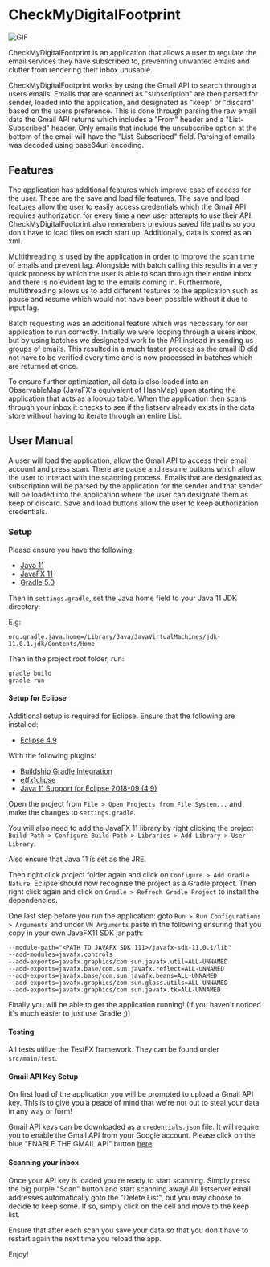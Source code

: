 # CheckMyDigitalFootprint

![GIF](https://github.com/cit-upenn/CheckMyDigitalFootprint/blob/master/img/checkmydigitalfootprint.gif)

CheckMyDigitalFootprint is an application that allows a user to regulate the email services they have subscribed to, preventing unwanted emails and clutter from rendering their inbox unusable.

CheckMyDigitalFootprint works by using the Gmail API to search through a users emails. Emails that are scanned as "subscription" are then parsed for sender, loaded into the application, and designated as "keep" or "discard" based on the users preference. This is done through parsing the raw email data the Gmail API returns which includes a "From" header and a "List-Subscribed" header. Only emails that include the unsubscribe option at the bottom of the email will have the "List-Subscribed" field. Parsing of emails was decoded using base64url encoding.

## Features

The application has additional features which improve ease of access for the user. These are the save and load file features. The save and load features allow the user to easily access credentials which the Gmail API requires authorization for every time a new user attempts to use their API. CheckMyDigitalFootprint also remembers previous saved file paths so you don't have to load files on each start up. Additionally, data is stored as an xml.

Multithreading is used by the application in order to improve the scan time of emails and prevent lag. Alongside with batch calling this results in a very quick process by which the user is able to scan through their entire inbox and there is no evident lag to the emails coming in. Furthermore, multithreading allows us to add different features to the application such as pause and resume which would not have been possible without it due to input lag.

Batch requesting was an additional feature which was necessary for our application to run correctly. Initially we were looping through a users inbox, but by using batches we designated work to the API instead in sending us groups of emails. This resulted in a much faster process as the email ID did not have to be verified every time and is now processed in batches which are returned at once.

To ensure further optimization, all data is also loaded into an ObservableMap (JavaFX's equivalent of HashMap) upon starting the application that acts as a lookup table. When the application then scans through your inbox it checks to see if the listserv already exists in the data store without having to iterate through an entire List.


## User Manual

A user will load the application, allow the Gmail API to access their email account and press scan. There are pause and resume buttons which allow the user to interact with the scanning process. Emails that are designated as subscription will be parsed by the application for the sender and that sender will be loaded into the application where the user can designate them as keep or discard. Save and load buttons allow the user to keep authorization credentials.

### Setup

Please ensure you have the following:
* [Java 11](https://www.oracle.com/technetwork/java/javase/downloads/jdk11-downloads-5066655.html)
* [JavaFX 11](https://openjfx.io/)
* [Gradle 5.0](https://gradle.org/)

Then in `settings.gradle`, set the Java home field to your Java 11 JDK directory:

E.g:

```
org.gradle.java.home=/Library/Java/JavaVirtualMachines/jdk-11.0.1.jdk/Contents/Home
```

Then in the project root folder, run:

```
gradle build
gradle run
```

#### Setup for Eclipse

Additional setup is required for Eclipse. Ensure that the following are installed:
* [Eclipse 4.9](https://www.eclipse.org/)

With the following plugins:
* [Buildship Gradle Integration](https://marketplace.eclipse.org/content/buildship-gradle-integration)
* [e(fx)clipse](https://marketplace.eclipse.org/content/efxclipse)
* [Java 11 Support for Eclipse 2018-09 (4.9)](https://marketplace.eclipse.org/content/java-11-support-eclipse-2018-09-49)

Open the project from `File > Open Projects from File System...` and make the changes to `settings.gradle`.

You will also need to add the JavaFX 11 library by right clicking the project `Build Path > Configure Build Path > Libraries > Add Library > User Library`.

Also ensure that Java 11 is set as the JRE.

Then right click project folder again and click on `Configure > Add Gradle Nature`. Eclipse should now recognise the project as a Gradle project. Then right click again and click on `Gradle > Refresh Gradle Project` to install the dependencies.

One last step before you run the application: goto `Run > Run Configurations > Arguments` and under `VM Arguments` paste in the following ensuring that you copy in your own JavaFX11 SDK jar path:

```
--module-path="<PATH TO JAVAFX SDK 111>/javafx-sdk-11.0.1/lib"
--add-modules=javafx.controls
--add-exports=javafx.graphics/com.sun.javafx.util=ALL-UNNAMED
--add-exports=javafx.base/com.sun.javafx.reflect=ALL-UNNAMED
--add-exports=javafx.base/com.sun.javafx.beans=ALL-UNNAMED
--add-exports=javafx.graphics/com.sun.glass.utils=ALL-UNNAMED
--add-exports=javafx.graphics/com.sun.javafx.tk=ALL-UNNAMED
```

Finally you will be able to get the application running! (If you haven't noticed it's much easier to just use Gradle ;))


#### Testing

All tests utilize the TestFX framework. They can be found under `src/main/test`.


#### Gmail API Key Setup

On first load of the application you will be prompted to upload a Gmail API key. This is to give you a peace of mind that we're not out to steal your data in any way or form!

Gmail API keys can be downloaded as a `credentials.json` file. It will require you to enable the Gmail API from your Google account. Please click on the blue "ENABLE THE GMAIL API" button [here](https://developers.google.com/gmail/api/quickstart/java?authuser=3).


#### Scanning your inbox

Once your API key is loaded you're ready to start scanning. Simply press the big purple "Scan" button and start scanning away! All listserver email addresses automatically goto the "Delete List", but you may choose to decide to keep some. If so, simply click on the cell and move to the keep list.

Ensure that after each scan you save your data so that you don't have to restart again the next time you reload the app.

Enjoy!
